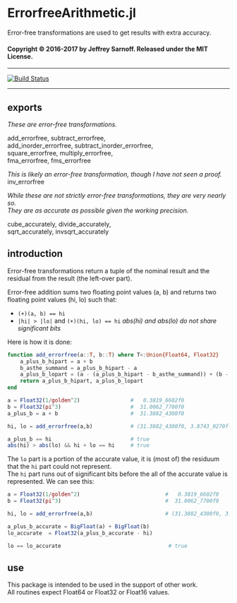 # ErrorfreeArithmetic.jl
Error-free transformations are used to get results with extra accuracy.


#### Copyright © 2016-2017 by Jeffrey Sarnoff.  Released under the MIT License.

-----

[![Build Status](https://travis-ci.org/JeffreySarnoff/ErrorfreeArithmetic.jl.svg?branch=master)](https://travis-ci.org/JeffreySarnoff/ErrorfreeArithmetic.jl)

-----

## exports

*These are error-free transformations.*    

add_errorfree, subtract_errorfree,   
add_inorder_errorfree, subtract_inorder_errorfree,    
square_errorfree,  multiply_errorfree,    
fma_errorfree, fms_errorfree

*This is likely an error-free transformation, though I have not seen a proof.*    
inv_errorfree 

*While these are not strictly error-free transformations, they are very nearly so.*    
*They are as accurate as possible given the working precision.*  

cube_accurately, divide_accurately,    
sqrt_accurately, invsqrt_accurately    

## introduction

Error-free transformations return a tuple of the nominal result and the residual from the result (the left-over part).    

Error-free addition sums two floating point values (a, b) and returns two floating point values (hi, lo) such that:    
* `(+)(a, b) == hi` 
* `|hi| > |lo|` and `(+)(hi, lo) == hi`  *abs(hi) and abs(lo) do not share significant bits*

Here is how it is done:

```julia
function add_errorfree(a::T, b::T) where T<:Union{Float64, Float32}
    a_plus_b_hipart = a + b
    b_asthe_summand = a_plus_b_hipart - a
    a_plus_b_lopart = (a - (a_plus_b_hipart - b_asthe_summand)) + (b - b_asthe_summand)
    return a_plus_b_hipart, a_plus_b_lopart
end

a = Float32(1/golden^2)                #   0.3819_6602f0
b = Float32(pi^3)                      #  31.0062_7700f0
a_plus_b = a + b                       #  31.3882_4300f0

hi, lo = add_errorfree(a,b)            # (31.3882_4300f0, 3.8743_0270f-7)

a_plus_b == hi                         # true
abs(hi) > abs(lo) && hi + lo == hi     # true

```
The `lo` part is a portion of the accurate value, it is (most of) the residuum that the `hi` part could not represent.    
The `hi` part runs out of significant bits before the all of the accurate value is represented.  We can see this:        
```julia
a = Float32(1/golden^2)                           #   0.3819_6602f0
b = Float32(pi^3)                                 #  31.0062_7700f0

hi, lo = add_errorfree(a,b)                       # (31.3882_4300f0, 3.8743_0270f-7)

a_plus_b_accurate = BigFloat(a) + BigFloat(b)
lo_accurate  = Float32(a_plus_b_accurate - hi)

lo == lo_accurate                                  # true
```

## use

This package is intended to be used in the support of other work.    
All routines expect Float64 or Float32 or Float16 values.

